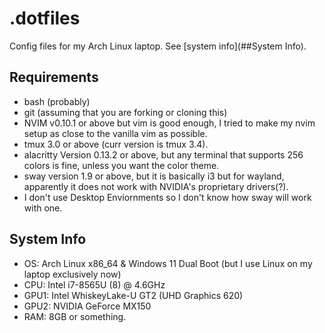 # .dotfiles
Config files for my Arch Linux laptop. See [system info](##System Info).

## Requirements
- bash (probably)
- git (assuming that you are forking or cloning this)
- NVIM v0.10.1 or above but vim is good enough, I tried to make my nvim setup as close to the vanilla vim as possible.
- tmux 3.0 or above (curr version is tmux 3.4).
- alacritty Version 0.13.2 or above, but any terminal that supports 256 colors is fine, unless you want the color theme.
- sway version 1.9 or above, but it is basically i3 but for wayland, apparently it does not work with NVIDIA's proprietary drivers(?).
- I don't use Desktop Enviornments so I don't know how sway will work with one.

## System Info
- OS: Arch Linux x86\_64 & Windows 11 Dual Boot (but I use Linux on my laptop exclusively now)
- CPU: Intel i7-8565U (8) @ 4.6GHz
- GPU1: Intel WhiskeyLake-U GT2 (UHD Graphics 620)
- GPU2: NVIDIA GeForce MX150
- RAM: 8GB or something.

